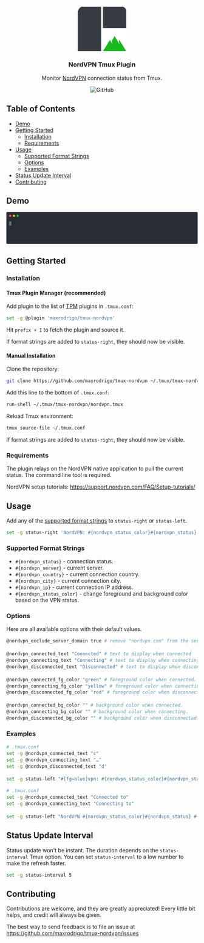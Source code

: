 <p align="center">
    <a href="https://github.com/maxrodrigo/tmux-nordvpn">
        <img src="assets/tmux-nordvpn-logo.png" alt="tmux-nordvpn logo" width="128">
    </a>
    <h3 align="center">NordVPN Tmux Plugin</h3>
    <p align="center">
        Monitor <a href="https://nordvpn.com/">NordVPN</a> connection status from Tmux.
    </p>
    <p align="center">
        <img alt="GitHub" src="https://img.shields.io/github/license/maxrodrigo/tmux-nordvpn">
    </p>
</p>

## Table of Contents

* [Demo](#demo)
* [Getting Started](#getting-started)
    * [Installation](#installation)
    * [Requirements](#requirements)
* [Usage](#usage)
    * [Supported Format Strings](#supported-format-strings)
    * [Options](#options)
    * [Examples](#examples)
* [Status Update Interval](#status-update-interval)
* [Contributing](#contributing)

## Demo

![tmux-nordvpn demo](assets/demo.svg)

## Getting Started

### Installation

#### Tmux Plugin Manager (recommended)

Add plugin to the list of [TPM](https://github.com/tmux-plugins/tpm) plugins in `.tmux.conf`:

```sh
set -g @plugin 'maxrodrigo/tmux-nordvpn'
```

Hit `prefix + I` to fetch the plugin and source it.

If format strings are added to `status-right`, they should now be visible.

#### Manual Installation

Clone the repository:

```sh
git clone https://github.com/maxrodrigo/tmux-nordvpn ~/.tmux/tmux-nordvpn
```

Add this line to the bottom of `.tmux.conf`:

```txt
run-shell ~/.tmux/tmux-nordvpn/nordvpn.tmux
```

Reload Tmux environment:

```sh
tmux source-file ~/.tmux.conf
```

If format strings are added to `status-right`, they should now be visible.

### Requirements

The plugin relays on the NordVPN native application to pull the current status.
The command line tool is required.

NordVPN setup tutorials: https://support.nordvpn.com/FAQ/Setup-tutorials/

## Usage

Add any of the [supported format strings](#supported-format-strings) to `status-right` or `status-left`.

```sh
set -g status-right 'NordVPN: #{nordvpn_status_color}#{nordvpn_status} (#{nordvpn_country})'
```

### Supported Format Strings

- `#{nordvpn_status}` - connection status.
- `#{nordvpn_server}` - current server.
- `#{nordvpn_country}` - current connection country.
- `#{nordvpn_city}` - current connection city.
- `#{nordvpn_ip}` - current connection IP address.
- `#{nordvpn_status_color}` - change foreground and background color based on the VPN status.

### Options

Here are all available options with their default values.

```sh
@nordvpn_exclude_server_domain true # remove "nordvpn.com" from the server name.

@nordvpn_connected_text "Connected" # text to display when connected
@nordvpn_connecting_text "Connecting" # text to display when connecting
@nordvpn_disconnected_text "Disconnected" # text to display when disconnected

@nordvpn_connected_fg_color "green" # foreground color when connected.
@nordvpn_connecting_fg_color "yellow" # foreground color when connecting.
@nordvpn_disconnected_fg_color "red" # foreground color when disconnected.

@nordvpn_connected_bg_color "" # background color when connected.
@nordvpn_connecting_bg_color "" # background color when connecting.
@nordvpn_disconnected_bg_color "" # background color when disconnected.
```

### Examples

```sh
# .tmux.conf
set -g @nordvpn_connected_text "c"
set -g @nordvpn_connecting_text "…"
set -g @nordvpn_disconnected_text "d"

set -g status-left "#[fg=blue]vpn: #{nordvpn_status_color}#{nordvpn_status} #[fg=cyan]#{nordvpn_server}"
```

```sh
# .tmux.conf
set -g @nordvpn_connected_text "Connected to"
set -g @nordvpn_connecting_text "Connecting to"

set -g status-left "NordVPN #{nordvpn_status_color}#{nordvpn_status} #{nordvpn_city}, #{nordvpn_country} [#{nordvpn_ip}]"
```

## Status Update Interval

Status update won't be instant. The duration depends on the `status-interval` Tmux option. You can set `status-interval` to a low number to make the refresh faster.

```sh
set -g status-interval 5
```

## Contributing

Contributions are welcome, and they are greatly appreciated! Every little bit helps, and credit will always be given.

The best way to send feedback is to file an issue at https://github.com/maxrodrigo/tmux-nordvpn/issues
